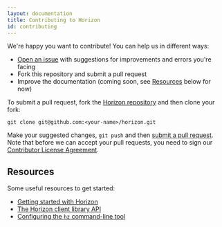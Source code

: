 ```yaml
---
layout: documentation
title: Contributing to Horizon
id: contributing
---
```


We're happy you want to contribute! You can help us in different ways:

- [Open an issue][1] with suggestions for improvements and errors you're facing
- Fork this repository and submit a pull request
- Improve the <a>documentation</a> (coming soon, see [Resources](#resources) below for now)

[1]: https://github.com/rethinkdb/horizon/issues

To submit a pull request, fork the [Horizon repository][3] and then clone your fork:

    git clone git@github.com:<your-name>/horizon.git

[3]: https://github.com/rethinkdb/horizon

Make your suggested changes, `git push` and then [submit a pull request][4]. Note that before we can accept your pull requests, you need to sign our [Contributor License Agreement][5].

[4]: https://github.com/rethinkdb/horizon/compare/
[5]: http://rethinkdb.com/community/cla/

## Resources

Some useful resources to get started:
* [Getting started with Horizon][getting-started]
* [The Horizon client library API][client-api]
* [Configuring the `hz` command-line tool][cli-config]

[cli-config]: /cli/README.md
[client-api]: /client/README.md
[getting-started]: GETTING-STARTED.md
